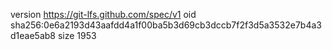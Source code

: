 version https://git-lfs.github.com/spec/v1
oid sha256:0e6a2193d43aafdd4a1f00ba5b3d69cb3dccb7f2f3d5a3532e7b4a3d1eae5ab8
size 1953
